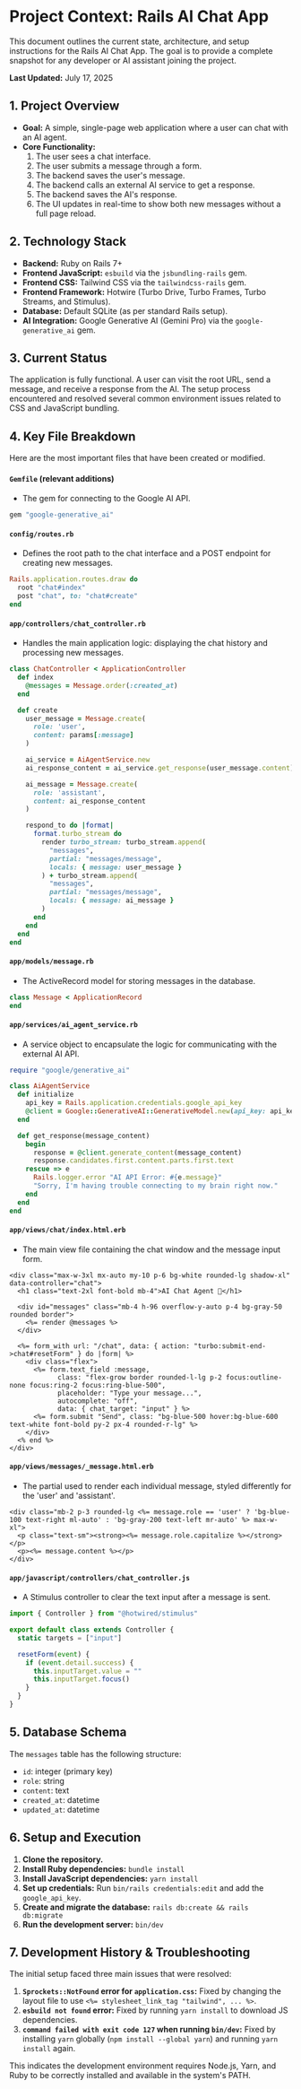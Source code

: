 # Project Context: Rails AI Chat App

This document outlines the current state, architecture, and setup instructions for the Rails AI Chat App. The goal is to provide a complete snapshot for any developer or AI assistant joining the project.

**Last Updated:** July 17, 2025

## 1. Project Overview

* **Goal:** A simple, single-page web application where a user can chat with an AI agent.
* **Core Functionality:**
    1.  The user sees a chat interface.
    2.  The user submits a message through a form.
    3.  The backend saves the user's message.
    4.  The backend calls an external AI service to get a response.
    5.  The backend saves the AI's response.
    6.  The UI updates in real-time to show both new messages without a full page reload.

## 2. Technology Stack

* **Backend:** Ruby on Rails 7+
* **Frontend JavaScript:** `esbuild` via the `jsbundling-rails` gem.
* **Frontend CSS:** Tailwind CSS via the `tailwindcss-rails` gem.
* **Frontend Framework:** Hotwire (Turbo Drive, Turbo Frames, Turbo Streams, and Stimulus).
* **Database:** Default SQLite (as per standard Rails setup).
* **AI Integration:** Google Generative AI (Gemini Pro) via the `google-generative_ai` gem.

## 3. Current Status

The application is fully functional. A user can visit the root URL, send a message, and receive a response from the AI. The setup process encountered and resolved several common environment issues related to CSS and JavaScript bundling.

## 4. Key File Breakdown

Here are the most important files that have been created or modified.

#### `Gemfile` (relevant additions)
* The gem for connecting to the Google AI API.

```ruby
gem "google-generative_ai"
```

#### `config/routes.rb`
* Defines the root path to the chat interface and a POST endpoint for creating new messages.

```ruby
Rails.application.routes.draw do
  root "chat#index"
  post "chat", to: "chat#create"
end
```

#### `app/controllers/chat_controller.rb`
* Handles the main application logic: displaying the chat history and processing new messages.

```ruby
class ChatController < ApplicationController
  def index
    @messages = Message.order(:created_at)
  end

  def create
    user_message = Message.create(
      role: 'user',
      content: params[:message]
    )

    ai_service = AiAgentService.new
    ai_response_content = ai_service.get_response(user_message.content)

    ai_message = Message.create(
      role: 'assistant',
      content: ai_response_content
    )

    respond_to do |format|
      format.turbo_stream do
        render turbo_stream: turbo_stream.append(
          "messages",
          partial: "messages/message",
          locals: { message: user_message }
        ) + turbo_stream.append(
          "messages",
          partial: "messages/message",
          locals: { message: ai_message }
        )
      end
    end
  end
end
```

#### `app/models/message.rb`
* The ActiveRecord model for storing messages in the database.

```ruby
class Message < ApplicationRecord
end
```

#### `app/services/ai_agent_service.rb`
* A service object to encapsulate the logic for communicating with the external AI API.

```ruby
require "google/generative_ai"

class AiAgentService
  def initialize
    api_key = Rails.application.credentials.google_api_key
    @client = Google::GenerativeAI::GenerativeModel.new(api_key: api_key, model_name: "gemini-1.5-flash")
  end

  def get_response(message_content)
    begin
      response = @client.generate_content(message_content)
      response.candidates.first.content.parts.first.text
    rescue => e
      Rails.logger.error "AI API Error: #{e.message}"
      "Sorry, I'm having trouble connecting to my brain right now."
    end
  end
end
```

#### `app/views/chat/index.html.erb`
* The main view file containing the chat window and the message input form.

```erb
<div class="max-w-3xl mx-auto my-10 p-6 bg-white rounded-lg shadow-xl" data-controller="chat">
  <h1 class="text-2xl font-bold mb-4">AI Chat Agent 🤖</h1>

  <div id="messages" class="mb-4 h-96 overflow-y-auto p-4 bg-gray-50 rounded border">
    <%= render @messages %>
  </div>

  <%= form_with url: "/chat", data: { action: "turbo:submit-end->chat#resetForm" } do |form| %>
    <div class="flex">
      <%= form.text_field :message,
            class: "flex-grow border rounded-l-lg p-2 focus:outline-none focus:ring-2 focus:ring-blue-500",
            placeholder: "Type your message...",
            autocomplete: "off",
            data: { chat_target: "input" } %>
      <%= form.submit "Send", class: "bg-blue-500 hover:bg-blue-600 text-white font-bold py-2 px-4 rounded-r-lg" %>
    </div>
  <% end %>
</div>
```

#### `app/views/messages/_message.html.erb`
* The partial used to render each individual message, styled differently for the 'user' and 'assistant'.

```erb
<div class="mb-2 p-3 rounded-lg <%= message.role == 'user' ? 'bg-blue-100 text-right ml-auto' : 'bg-gray-200 text-left mr-auto' %> max-w-xl">
  <p class="text-sm"><strong><%= message.role.capitalize %></strong></p>
  <p><%= message.content %></p>
</div>
```

#### `app/javascript/controllers/chat_controller.js`
* A Stimulus controller to clear the text input after a message is sent.

```javascript
import { Controller } from "@hotwired/stimulus"

export default class extends Controller {
  static targets = ["input"]

  resetForm(event) {
    if (event.detail.success) {
      this.inputTarget.value = ""
      this.inputTarget.focus()
    }
  }
}
```

## 5. Database Schema

The `messages` table has the following structure:

* `id`: integer (primary key)
* `role`: string
* `content`: text
* `created_at`: datetime
* `updated_at`: datetime

## 6. Setup and Execution

1.  **Clone the repository.**
2.  **Install Ruby dependencies:** `bundle install`
3.  **Install JavaScript dependencies:** `yarn install`
4.  **Set up credentials:** Run `bin/rails credentials:edit` and add the `google_api_key`.
5.  **Create and migrate the database:** `rails db:create && rails db:migrate`
6.  **Run the development server:** `bin/dev`

## 7. Development History & Troubleshooting

The initial setup faced three main issues that were resolved:
1.  **`Sprockets::NotFound` error for `application.css`:** Fixed by changing the layout file to use `<%= stylesheet_link_tag "tailwind", ... %>`.
2.  **`esbuild not found` error:** Fixed by running `yarn install` to download JS dependencies.
3.  **`command failed with exit code 127` when running `bin/dev`:** Fixed by installing `yarn` globally (`npm install --global yarn`) and running `yarn install` again.

This indicates the development environment requires Node.js, Yarn, and Ruby to be correctly installed and available in the system's PATH.